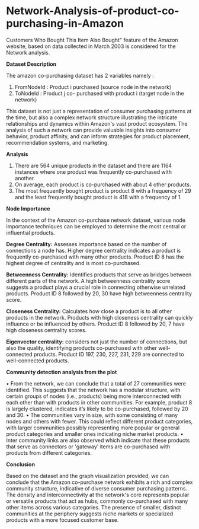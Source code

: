 # Network-Analysis-of-product-co-purchasing-in-Amazon
Customers Who Bought This Item Also Bought" feature of the Amazon website, based on data collected in March 2003 is considered for the Network analysis.

**Dataset Description**

The amazon co-purchasing dataset has 2 variables namely :
1.	FromNodeId : Product i purchased (source node in the network)
2.	ToNodeId : Product j co- purchased with product i (target node in the network)

This dataset is not just a representation of consumer purchasing patterns at the time, but also a complex network structure illustrating the intricate relationships and dynamics within Amazon's vast product ecosystem. The analysis of such a network can provide valuable insights into consumer behavior, product affinity, and can inform strategies for product placement, recommendation systems, and marketing.

**Analysis**

1) There are 564 unique products in the dataset and there are 1164 instances where one product was frequently co-purchased with another. 
2) On average, each product is co-purchased with about 4 other products.
3) The most frequently bought product is product 8 with a frequency of 29 and the least frequently bought product is 418 with a frequency of 1.

**Node Importance**

In the context of the Amazon co-purchase network dataset, various node importance techniques can be employed to determine the most central or influential products.

**Degree Centrality:** Assesses importance based on the number of connections a node has. Higher degree centrality indicates a product is frequently co-purchased with many other products. Product ID 8 has the highest degree of centrality and is most co-purchased.

**Betweenness Centrality:** Identifies products that serve as bridges between different parts of the network. A high betweenness centrality score suggests a product plays a crucial role in connecting otherwise unrelated products. Product ID 8 followed by 20, 30 have high betweenness centrality score.

**Closeness Centrality:** Calculates how close a product is to all other products in the network. Products with high closeness centrality can quickly influence or be influenced by others. Product ID 8 followed by 20, 7 have high closeness centrality scores.

**Eigenvector centrality:** considers not just the number of connections, but also the quality, identifying products co-purchased with other well-connected products. Product ID 197, 230, 227, 231, 229 are connected to well-connected products.

**Community detection analysis from the plot**

•	From the network, we can conclude that a total of 27 communities were identified. This suggests that the network has a modular structure, with certain groups of nodes (i.e., products) being more interconnected with each other than with products in other communities. For example, product 8 is largely clustered, indicates it’s likely to be co-purchased, followed by 20 and 30. 
•	The communities vary in size, with some consisting of many nodes and others with fewer. This could reflect different product categories, with larger communities possibly representing more popular or general product categories and smaller ones indicating niche market products.
•	Inter community links are also observed which indicate that these products that serve as connectors or 'gateway' items are co-purchased with products from different categories.

**Conclusion**

Based on the dataset and the graph visualization provided, we can conclude that the Amazon co-purchase network exhibits a rich and complex community structure, indicative of diverse consumer purchasing patterns. The density and interconnectivity at the network's core represents popular or versatile products that act as hubs, commonly co-purchased with many other items across various categories. The presence of smaller, distinct communities at the periphery suggests niche markets or specialized products with a more focused customer base. 
